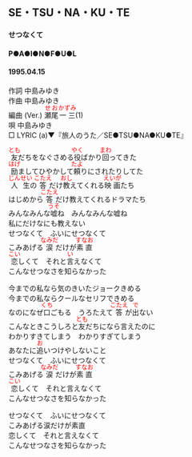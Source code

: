 <style type="text/css">
	ruby{
	    ruby-position: over;
	}
	ruby > rt{font-size: 12px;color:red;}
	p{font:16px;font-size: '楷体'}
</style>
## SE・TSU・NA・KU・TE
#### せつなくて
#### P●A●I●N●F●U●L
#### 1995.04.15

作詞     中島みゆき　　　　　   
作曲      中島みゆき  　　　   
編曲 (Ver.) <ruby><rb>瀬尾</rb><rp>(</rp><rt>せお</rt><rp>)</rp></ruby><ruby><rb>一三</rb><rp>(</rp><rt>かずみ</rt><rp>)</rp></ruby>(1)　　　　    
唄     中島みゆき      
□ LYRIC (a)▼『旅人のうた／SE●TSU●NA●KU●TE』  

<ruby><rb>友</rb><rp>(</rp><rt>とも</rt><rp>)</rp></ruby>だちをなぐさめる<ruby><rb>役</rb><rp>(</rp><rt>やく</rt><rp>)</rp></ruby>ばかり<ruby><rb>回</rb><rp>(</rp><rt>まわ</rt><rp>)</rp></ruby>ってきた   
<ruby><rb>励</rb><rp>(</rp><rt>はげ</rt><rp>)</rp></ruby>ましてひやかして<ruby><rb>頼</rb><rp>(</rp><rt>たよ</rt><rp>)</rp></ruby>りにされたりしてた   
<ruby><rb>人生</rb><rp>(</rp><rt>じんせい</rt><rp>)</rp></ruby>の<ruby><rb>答</rb><rp>(</rp><rt>こたえ</rt><rp>)</rp></ruby>だけ<ruby><rb>教</rb><rp>(</rp><rt>おし</rt><rp>)</rp></ruby>えてくれる<ruby><rb>映画</rb><rp>(</rp><rt>えいが</rt><rp>)</rp></ruby>たち   
はじめから<ruby><rb>答</rb><rp>(</rp><rt>こたえ</rt><rp>)</rp></ruby>だけ教えてくれるドラマたち   
みんなみんな<ruby><rb>嘘</rb><rp>(</rp><rt>うそ</rt><rp>)</rp></ruby>ね　みんなみんな嘘ね   
私にだけなにも教えない   
せつなくて　ふいにせつなくて   
こみあげる<ruby><rb>涙</rb><rp>(</rp><rt>なみだ</rt><rp>)</rp></ruby>だけが<ruby><rb>素直</rb><rp>(</rp><rt>すなお</rt><rp>)</rp></ruby>   
<ruby><rb>恋</rb><rp>(</rp><rt>こい</rt><rp>)</rp></ruby>しくて　それと<ruby><rb>言</rb><rp>(</rp><rt>い</rt><rp>)</rp></ruby>えなくて   
こんなせつなさを知らなかった   
   
今までの私なら気のきいたジョークきめる   
今までの私ならクールなセリフできめる   
なのになぜ<ruby><rb>口</rb><rp>(</rp><rt>くち</rt><rp>)</rp></ruby>ごもる　うろたえて<ruby><rb>答</rb><rp>(</rp><rt>こたえ</rt><rp>)</rp></ruby>が<ruby><rb>出</rb><rp>(</rp><rt>で</rt><rp>)</rp></ruby>ない   
こんなときこうしろと<ruby><rb>友</rb><rp>(</rp><rt>とも</rt><rp>)</rp></ruby>だちになら言えたのに   
わかりすきてしまう　わかりすぎてしまう   
あなたに<ruby><rb>追</rb><rp>(</rp><rt>お</rt><rp>)</rp></ruby>いつけやしないこと   
せつなくて　ふいにせつなくて   
こみあげる<ruby><rb>涙</rb><rp>(</rp><rt>なみだ</rt><rp>)</rp></ruby>だけが<ruby><rb>素直</rb><rp>(</rp><rt>すなお</rt><rp>)</rp></ruby>   
<ruby><rb>恋</rb><rp>(</rp><rt>こい</rt><rp>)</rp></ruby>しくて　それと言えなくて   
こんなせつなさを知らなかった   
   
せつなくて　ふいにせつなくて   
こみあげる涙だけが素直   
恋しくて　それと言えなくて   
こんなせつなさを知らなかった   